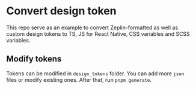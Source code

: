 # Convert design token

This repo serve as an example to convert Zeplin-formatted as well as custom design tokens to TS, JS for React Native, CSS variables and SCSS variables.

## Modify tokens
Tokens can be modified in `design_tokens` folder. You can add more `json` files or modify existing ones. After that, run `pnpm generate`.